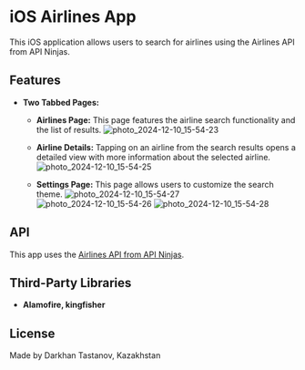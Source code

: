 # iOS Airlines App

This iOS application allows users to search for airlines using the Airlines API from API Ninjas. 

## Features
* **Two Tabbed Pages:**
    * **Airlines Page:** This page features the airline search functionality and the list of results.
![photo_2024-12-10_15-54-23](https://github.com/user-attachments/assets/f66ac6f5-f2a0-4270-a33c-10ddcbad49af)
    * **Airline Details:** Tapping on an airline from the search results opens a detailed view with more information about the selected airline.
![photo_2024-12-10_15-54-25](https://github.com/user-attachments/assets/b40b8137-929a-4736-8cec-0b377c1640f6)

    * **Settings Page:** This page allows users to customize the search theme.
![photo_2024-12-10_15-54-27](https://github.com/user-attachments/assets/7f7a0bbc-caaf-4986-a6cf-6bf698c2d5f7)
![photo_2024-12-10_15-54-26](https://github.com/user-attachments/assets/16b3f654-ebc8-4ed7-bb94-ea020edba832)
![photo_2024-12-10_15-54-28](https://github.com/user-attachments/assets/f6ad8366-1387-4978-8a7c-53d3af23877d)

## API

This app uses the [Airlines API from API Ninjas](https://api-ninjas.com/api/airlines).

## Third-Party Libraries

* **Alamofire, kingfisher**

## License

Made by Darkhan Tastanov, Kazakhstan
